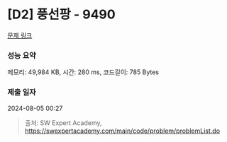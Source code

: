 # [D2] 풍선팡 - 9490 

[문제 링크](https://swexpertacademy.com/main/code/problem/problemDetail.do?contestProbId=AXAerAPaVXMDFARP) 

### 성능 요약

메모리: 49,984 KB, 시간: 280 ms, 코드길이: 785 Bytes

### 제출 일자

2024-08-05 00:27



> 출처: SW Expert Academy, https://swexpertacademy.com/main/code/problem/problemList.do